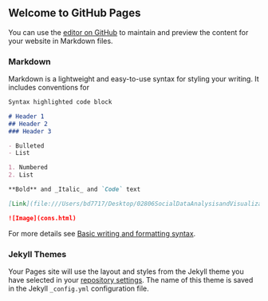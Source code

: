 ## Welcome to GitHub Pages

You can use the [editor on GitHub](https://github.com/Iman1997/socialdatawebsite/edit/gh-pages/index.md) to maintain and preview the content for your website in Markdown files.


### Markdown

Markdown is a lightweight and easy-to-use syntax for styling your writing. It includes conventions for

```markdown
Syntax highlighted code block

# Header 1
## Header 2
### Header 3

- Bulleted
- List

1. Numbered
2. List

**Bold** and _Italic_ and `Code` text

[Link](file:///Users/bd7717/Desktop/02806SocialDataAnalysisandVisualization/Finalproject/cons.html) and 

![Image](cons.html)
```

For more details see [Basic writing and formatting syntax](https://docs.github.com/en/github/writing-on-github/getting-started-with-writing-and-formatting-on-github/basic-writing-and-formatting-syntax).

### Jekyll Themes

Your Pages site will use the layout and styles from the Jekyll theme you have selected in your [repository settings](https://github.com/Iman1997/socialdatawebsite/settings/pages). The name of this theme is saved in the Jekyll `_config.yml` configuration file.


